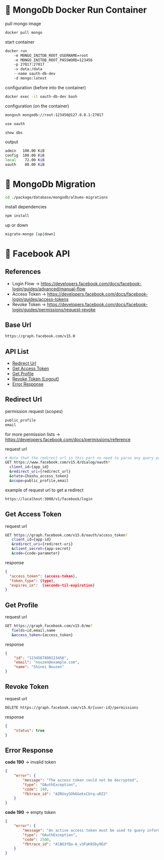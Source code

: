 <h1>🐳 MongoDb Docker Run Container</h1>

pull mongo image
```bash
docker pull mongo
```
start container
```bash
docker run 
    -e MONGO_INITDB_ROOT_USERNAME=root 
    -e MONGO_INITDB_ROOT_PASSWORD=123456 
    -p 27017:27017 
    -v data:/data
    --name oauth-db-dev 
    -d mongo:latest
```
configuration (before into the container)
```bash
docker exec -it oauth-db-dev bash
```
configuration (on the container)
```bash
mongosh mongodb://root:123456@127.0.0.1:27017
```
```bash
use oauth
```
```bash
show dbs
```

output
```bash
admin   100.00 KiB
config  108.00 KiB
local    72.00 KiB
oauth    80.00 KiB
```

<h1>🍃 MongoDb Migration</h1>

```bash
cd ./package/database/mongodb/albums-migrations
```

install dependencies
```bash
npm install
```

up or down
```bash
migrate-mongo [up|down]
```

<h1>📱 Facebook API</h1>

<h2>References</h2>
<ul>
  <li>Login Flow -> <a href="https://developers.facebook.com/docs/facebook-login/guides/advanced/manual-flow" target="_blank">https://developers.facebook.com/docs/facebook-login/guides/advanced/manual-flow</a></li>
  <li>Access Token -> <a href="https://developers.facebook.com/docs/facebook-login/guides/access-tokens" target="_blank">https://developers.facebook.com/docs/facebook-login/guides/access-tokens</a></li>
  <li>Revoke Token -> <a href="https://developers.facebook.com/docs/facebook-login/guides/permissions/request-revoke" target="_blank">https://developers.facebook.com/docs/facebook-login/guides/permissions/request-revoke</a></li>
</ul>

<h2>Base Url</h2>

```bash
https://graph.facebook.com/v15.0
```

<h2>API List</h2>
<ul>
    <li><a href="#redirect_url">Redirect Url</a></li>
    <li><a href="#get_access_token">Get Access Token</a></li>
    <li><a href="#get_profile">Get Profile</a></li>
    <li><a href="#revoke_token">Revoke Token (Logout)</a></li>
    <li><a href="#error_response">Error Response</a></li>
</ul>

<h2 id="redirect_url">Redirect Url</h2>

permission request (scopes)

```bash
public_profile
email
```

for more permission lists -> <a href="https://developers.facebook.com/docs/permissions/reference" target="_blank">https://developers.facebook.com/docs/permissions/reference</a>

request url

```bash
# Note that the redirect url in this part no need to parse any query params "JUST PURE REDIRECT URL"
GET https://www.facebook.com/v15.0/dialog/oauth?
  client_id={app_id}
  &redirect_uri={redirect_url}
  &state={hashu_access_token}
  &scope=public_profile,email
```

example of request url to get a redirect

```bash
https://localhost:3000/v1/facebook/login
```

<h2 id="get_access_token">Get Access Token</h2>

request url

```bash
GET https://graph.facebook.com/v15.0/oauth/access_token?
   client_id={app-id}
   &redirect_uri={redirect-uri}
   &client_secret={app-secret}
   &code={code-parameter}
```

response

```json
{
  "access_token": {access-token},
  "token_type": {type},
  "expires_in":  {seconds-til-expiration}
}
```

<h2 id="get_profile">Get Profile</h2>

request url

```bash
GET https://graph.facebook.com/v15.0/me?
   fields=id,email,name
   &access_token={access_token}
```

response

```json
{
    "id": "1234567890123456",
    "email": "nouzen@example.com",
    "name": "Shinei Nouzen"
}
```

<h2 id="revoke_token">Revoke Token</h2>

request url

```bash
DELETE https://graph.facebook.com/v15.0/{user-id}/permissions
```

response

```json
{
    "status": true
}
```

<h2 id="error_response">Error Response</h2>

**code 190** -> invalid token

```json
{
    "error": {
        "message": "The access token could not be decrypted",
        "type": "OAuthException",
        "code": 190,
        "fbtrace_id": "AZRUxySOh6GeksCUrq-uRZ2"
    }
}
```

**code 190** -> empty token

```json
{
    "error": {
        "message": "An active access token must be used to query information about the current user.",
        "type": "OAuthException",
        "code": 2500,
        "fbtrace_id": "AlBO3fDa-A_v3FoK8Sby9Ed"
    }
}
```
